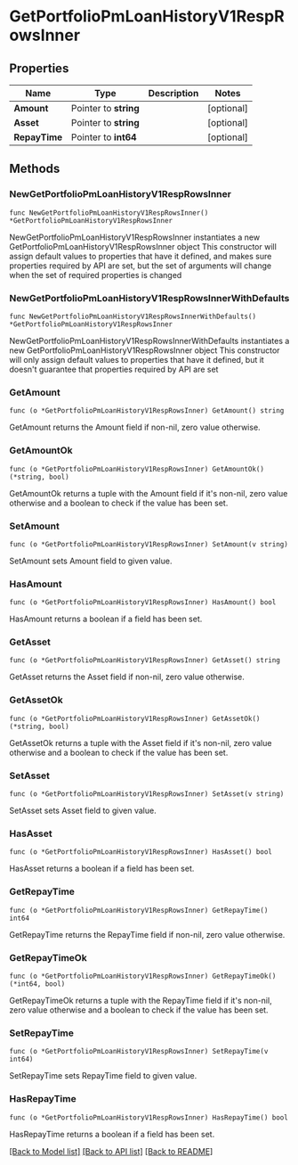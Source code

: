 # GetPortfolioPmLoanHistoryV1RespRowsInner

## Properties

Name | Type | Description | Notes
------------ | ------------- | ------------- | -------------
**Amount** | Pointer to **string** |  | [optional] 
**Asset** | Pointer to **string** |  | [optional] 
**RepayTime** | Pointer to **int64** |  | [optional] 

## Methods

### NewGetPortfolioPmLoanHistoryV1RespRowsInner

`func NewGetPortfolioPmLoanHistoryV1RespRowsInner() *GetPortfolioPmLoanHistoryV1RespRowsInner`

NewGetPortfolioPmLoanHistoryV1RespRowsInner instantiates a new GetPortfolioPmLoanHistoryV1RespRowsInner object
This constructor will assign default values to properties that have it defined,
and makes sure properties required by API are set, but the set of arguments
will change when the set of required properties is changed

### NewGetPortfolioPmLoanHistoryV1RespRowsInnerWithDefaults

`func NewGetPortfolioPmLoanHistoryV1RespRowsInnerWithDefaults() *GetPortfolioPmLoanHistoryV1RespRowsInner`

NewGetPortfolioPmLoanHistoryV1RespRowsInnerWithDefaults instantiates a new GetPortfolioPmLoanHistoryV1RespRowsInner object
This constructor will only assign default values to properties that have it defined,
but it doesn't guarantee that properties required by API are set

### GetAmount

`func (o *GetPortfolioPmLoanHistoryV1RespRowsInner) GetAmount() string`

GetAmount returns the Amount field if non-nil, zero value otherwise.

### GetAmountOk

`func (o *GetPortfolioPmLoanHistoryV1RespRowsInner) GetAmountOk() (*string, bool)`

GetAmountOk returns a tuple with the Amount field if it's non-nil, zero value otherwise
and a boolean to check if the value has been set.

### SetAmount

`func (o *GetPortfolioPmLoanHistoryV1RespRowsInner) SetAmount(v string)`

SetAmount sets Amount field to given value.

### HasAmount

`func (o *GetPortfolioPmLoanHistoryV1RespRowsInner) HasAmount() bool`

HasAmount returns a boolean if a field has been set.

### GetAsset

`func (o *GetPortfolioPmLoanHistoryV1RespRowsInner) GetAsset() string`

GetAsset returns the Asset field if non-nil, zero value otherwise.

### GetAssetOk

`func (o *GetPortfolioPmLoanHistoryV1RespRowsInner) GetAssetOk() (*string, bool)`

GetAssetOk returns a tuple with the Asset field if it's non-nil, zero value otherwise
and a boolean to check if the value has been set.

### SetAsset

`func (o *GetPortfolioPmLoanHistoryV1RespRowsInner) SetAsset(v string)`

SetAsset sets Asset field to given value.

### HasAsset

`func (o *GetPortfolioPmLoanHistoryV1RespRowsInner) HasAsset() bool`

HasAsset returns a boolean if a field has been set.

### GetRepayTime

`func (o *GetPortfolioPmLoanHistoryV1RespRowsInner) GetRepayTime() int64`

GetRepayTime returns the RepayTime field if non-nil, zero value otherwise.

### GetRepayTimeOk

`func (o *GetPortfolioPmLoanHistoryV1RespRowsInner) GetRepayTimeOk() (*int64, bool)`

GetRepayTimeOk returns a tuple with the RepayTime field if it's non-nil, zero value otherwise
and a boolean to check if the value has been set.

### SetRepayTime

`func (o *GetPortfolioPmLoanHistoryV1RespRowsInner) SetRepayTime(v int64)`

SetRepayTime sets RepayTime field to given value.

### HasRepayTime

`func (o *GetPortfolioPmLoanHistoryV1RespRowsInner) HasRepayTime() bool`

HasRepayTime returns a boolean if a field has been set.


[[Back to Model list]](../README.md#documentation-for-models) [[Back to API list]](../README.md#documentation-for-api-endpoints) [[Back to README]](../README.md)


